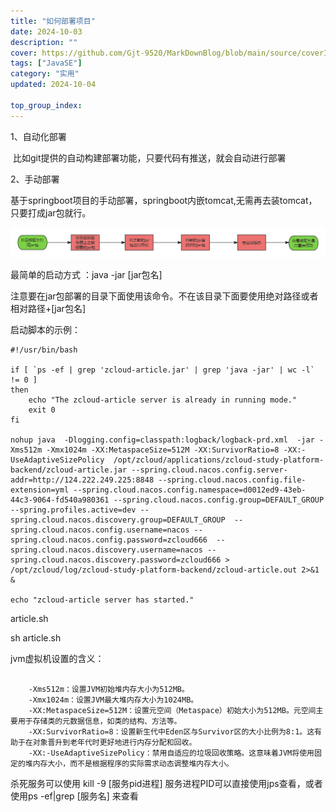 ```yaml
---
title: "如何部署项目"
date: 2024-10-03
description: ""
cover: https://github.com/Gjt-9520/MarkDownBlog/blob/main/source/coverImages/Aimage-135/Aimage14.jpg?raw=true
tags: ["JavaSE"]
category: "实用"
updated: 2024-10-04

top_group_index:
---
```


1、自动化部署

​    比如git提供的自动构建部署功能，只要代码有推送，就会自动进行部署

2、手动部署

​    基于springboot项目的手动部署，springboot内嵌tomcat,无需再去装tomcat，只要打成jar包就行。

![部署项目流程图](../images/部署项目流程图.png)

最简单的启动方式 ：java -jar [jar包名]  

  注意要在jar包部署的目录下面使用该命令。不在该目录下面要使用绝对路径或者相对路径+[jar包名]

启动脚本的示例：

```
#!/usr/bin/bash

if [ `ps -ef | grep 'zcloud-article.jar' | grep 'java -jar' | wc -l` != 0 ]
then
    echo "The zcloud-article server is already in running mode."
    exit 0
fi

nohup java  -Dlogging.config=classpath:logback/logback-prd.xml  -jar -Xms512m -Xmx1024m -XX:MetaspaceSize=512M -XX:SurvivorRatio=8 -XX:-UseAdaptiveSizePolicy  /opt/zcloud/applications/zcloud-study-platform-backend/zcloud-article.jar --spring.cloud.nacos.config.server-addr=http://124.222.249.225:8848 --spring.cloud.nacos.config.file-extension=yml --spring.cloud.nacos.config.namespace=d0012ed9-43eb-44c3-9064-fd540a980361 --spring.cloud.nacos.config.group=DEFAULT_GROUP --spring.profiles.active=dev --spring.cloud.nacos.discovery.group=DEFAULT_GROUP  --spring.cloud.nacos.config.username=nacos --spring.cloud.nacos.config.password=zcloud666  --spring.cloud.nacos.discovery.username=nacos --spring.cloud.nacos.discovery.password=zcloud666 > /opt/zcloud/log/zcloud-study-platform-backend/zcloud-article.out 2>&1 &

echo "zcloud-article server has started."

```

article.sh

sh article.sh

jvm虚拟机设置的含义：

```

    -Xms512m：设置JVM初始堆内存大小为512MB。
    -Xmx1024m：设置JVM最大堆内存大小为1024MB。
    -XX:MetaspaceSize=512M：设置元空间（Metaspace）初始大小为512MB。元空间主要用于存储类的元数据信息，如类的结构、方法等。
    -XX:SurvivorRatio=8：设置新生代中Eden区与Survivor区的大小比例为8:1。这有助于在对象晋升到老年代时更好地进行内存分配和回收。
    -XX:-UseAdaptiveSizePolicy：禁用自适应的垃圾回收策略。这意味着JVM将使用固定的堆内存大小，而不是根据程序的实际需求动态调整堆内存大小。

```



杀死服务可以使用  kill -9 [服务pid进程]   服务进程PID可以直接使用jps查看，或者使用ps -ef|grep  [服务名] 来查看